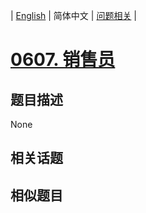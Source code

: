 
| [English](README_EN.md) | 简体中文 | [问题相关](QUESTION.md) |
# [0607. 销售员](https://leetcode-cn.com/problems/sales-person/)
## 题目描述
None
## 相关话题

## 相似题目

